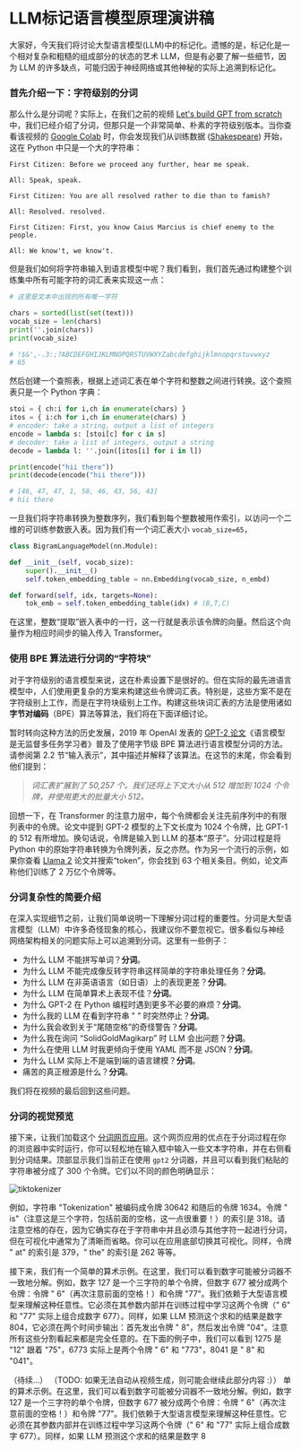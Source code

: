 # LLM标记语言模型原理演讲稿
大家好，今天我们将讨论大型语言模型(LLM)中的标记化。遗憾的是，标记化是一个相对复杂和粗糙的组成部分的状态的艺术 LLM，但是有必要了解一些细节，因为 LLM 的许多缺点，可能归因于神经网络或其他神秘的实际上追溯到标记化。

### 首先介绍一下：字符级别的分词


那么什么是分词呢？实际上，在我们之前的视频 [Let's build GPT from scratch](https://www.youtube.com/watch?v=kCc8FmEb1nY) 中，我们已经介绍了分词，但那只是一个非常简单、朴素的字符级别版本。当你查看该视频的 [Google Colab](https://colab.research.google.com/drive/1JMLa53HDuA-i7ZBmqV7ZnA3c_fvtXnx-?usp=sharing) 时，你会发现我们从训练数据 ([Shakespeare](https://raw.githubusercontent.com/karpathy/char-rnn/master/data/tinyshakespeare/input.txt)) 开始，这在 Python 中只是一个大的字符串：

```
First Citizen: Before we proceed any further, hear me speak.

All: Speak, speak.

First Citizen: You are all resolved rather to die than to famish?

All: Resolved. resolved.

First Citizen: First, you know Caius Marcius is chief enemy to the people.

All: We know't, we know't.
```

但是我们如何将字符串输入到语言模型中呢？我们看到，我们首先通过构建整个训练集中所有可能字符的词汇表来实现这一点：

```python
# 这里是文本中出现的所有唯一字符

chars = sorted(list(set(text)))
vocab_size = len(chars)
print(''.join(chars))
print(vocab_size)

# !$&',-.3:;?ABCDEFGHIJKLMNOPQRSTUVWXYZabcdefghijklmnopqrstuvwxyz
# 65
```

然后创建一个查照表，根据上述词汇表在单个字符和整数之间进行转换。这个查照表只是一个 Python 字典：

```python
stoi = { ch:i for i,ch in enumerate(chars) }
itos = { i:ch for i,ch in enumerate(chars) }
# encoder: take a string, output a list of integers
encode = lambda s: [stoi[c] for c in s]
# decoder: take a list of integers, output a string
decode = lambda l: ''.join([itos[i] for i in l])

print(encode("hii there"))
print(decode(encode("hii there")))

# [46, 47, 47, 1, 58, 46, 43, 56, 43]
# hii there
```

一旦我们将字符串转换为整数序列，我们看到每个整数被用作索引，以访问一个二维的可训练参数嵌入表。因为我们有一个词汇表大小 `vocab_size=65`，
```python
class BigramLanguageModel(nn.Module):

def __init__(self, vocab_size):
	super().__init__()
	self.token_embedding_table = nn.Embedding(vocab_size, n_embd)

def forward(self, idx, targets=None):
	tok_emb = self.token_embedding_table(idx) # (B,T,C)
```

在这里，整数“提取”嵌入表中的一行，这一行就是表示该令牌的向量。然后这个向量作为相应时间步的输入传入 Transformer。

### 使用 BPE 算法进行分词的“字符块”

对于字符级别的语言模型来说，这在朴素设置下是很好的。但在实际的最先进语言模型中，人们使用更复杂的方案来构建这些令牌词汇表。特别是，这些方案不是在字符级别上工作，而是在字符块级别上工作。构建这些块词汇表的方法是使用诸如 **字节对编码**（BPE）算法等算法，我们将在下面详细讨论。

暂时转向这种方法的历史发展，2019 年 OpenAI 发表的 [GPT-2 论文](https://d4mucfpksywv.cloudfront.net/better-language-models/language_models_are_unsupervised_multitask_learners.pdf)《语言模型是无监督多任务学习者》普及了使用字节级 BPE 算法进行语言模型分词的方法。请参阅第 2.2 节“输入表示”，其中描述并解释了该算法。在这节的末尾，你会看到他们提到：

> *词汇表扩展到了 50,257 个。我们还将上下文大小从 512 增加到 1024 个令牌，并使用更大的批量大小 512。*

回想一下，在 Transformer 的注意力层中，每个令牌都会关注先前序列中的有限列表中的令牌。论文中提到 GPT-2 模型的上下文长度为 1024 个令牌，比 GPT-1 的 512 有所增加。换句话说，令牌是输入到 LLM 的基本“原子”。分词过程是将 Python 中的原始字符串转换为令牌列表，反之亦然。作为另一个流行的示例，如果你查看 [Llama 2](https://arxiv.org/abs/2307.09288) 论文并搜索“token”，你会找到 63 个相关条目。例如，论文声称他们训练了 2 万亿个令牌等。

### 分词复杂性的简要介绍

在深入实现细节之前，让我们简单说明一下理解分词过程的重要性。分词是大型语言模型（LLM）中许多奇怪现象的核心，我建议你不要忽视它。很多看似与神经网络架构相关的问题实际上可以追溯到分词。这里有一些例子：

- 为什么 LLM 不能拼写单词？**分词**。
- 为什么 LLM 不能完成像反转字符串这样简单的字符串处理任务？**分词**。
- 为什么 LLM 在非英语语言（如日语）上的表现更差？**分词**。
- 为什么 LLM 在简单算术上表现不佳？**分词**。
- 为什么 GPT-2 在 Python 编程时遇到更多不必要的麻烦？**分词**。
- 为什么我的 LLM 在看到字符串 " " 时突然停止？**分词**。
- 为什么我会收到关于“尾随空格”的奇怪警告？**分词**。
- 为什么我在询问 “SolidGoldMagikarp” 时 LLM 会出问题？**分词**。
- 为什么在使用 LLM 时我更倾向于使用 YAML 而不是 JSON？**分词**。
- 为什么 LLM 实际上不是端到端的语言建模？**分词**。
- 痛苦的真正根源是什么？**分词**。

我们将在视频的最后回到这些问题。

### 分词的视觉预览

接下来，让我们加载这个 [分词网页应用](https://tiktokenizer.vercel.app)。这个网页应用的优点在于分词过程在你的浏览器中实时运行，你可以轻松地在输入框中输入一些文本字符串，并在右侧看到分词结果。顶部显示我们当前正在使用 `gpt2` 分词器，并且可以看到我们粘贴的字符串被分成了 300 个令牌。它们以不同的颜色明确显示：

![tiktokenizer](assets/tiktokenizer.png)

例如，字符串 "Tokenization" 被编码成令牌 30642 和随后的令牌 1634。令牌 " is"（注意这是三个字符，包括前面的空格，这一点很重要！）的索引是 318。请注意空格的存在，因为它确实存在于字符串中并且必须与其他字符一起进行分词，但在可视化中通常为了清晰而省略。你可以在应用底部切换其可视化。同样，令牌 " at" 的索引是 379，" the" 的索引是 262 等等。

接下来，我们有一个简单的算术示例。在这里，我们可以看到数字可能被分词器不一致地分解。例如，数字 127 是一个三字符的单个令牌，但数字 677 被分成两个令牌：令牌 " 6"（再次注意前面的空格！）和令牌 "77"。我们依赖于大型语言模型来理解这种任意性。它必须在其参数内部并在训练过程中学习这两个令牌（" 6" 和 "77" 实际上组合成数字 677）。同样，如果 LLM 预测这个求和的结果是数字 804，它必须在两个时间步输出：首先发出令牌 " 8"，然后发出令牌 "04"。注意所有这些分割看起来都是完全任意的。在下面的例子中，我们可以看到 1275 是 "12" 跟着 "75"，6773 实际上是两个令牌 " 6" 和 "773"，8041 是 " 8" 和 "041"。

（待续...）
（TODO: 如果无法自动从视频生成，则可能会继续此部分内容 :））
单的算术示例。在这里，我们可以看到数字可能被分词器不一致地分解。例如，数字 127 是一个三字符的单个令牌，但数字 677 被分成两个令牌：令牌 " 6"（再次注意前面的空格！）和令牌 "77"。我们依赖于大型语言模型来理解这种任意性。它必须在其参数内部并在训练过程中学习这两个令牌（" 6" 和 "77" 实际上组合成数字 677）。同样，如果 LLM 预测这个求和的结果是数字 8